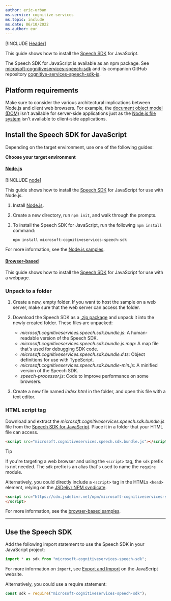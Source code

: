 ```yaml
---
author: eric-urban
ms.service: cognitive-services
ms.topic: include
ms.date: 06/10/2022
ms.author: eur
---
```


[!INCLUDE [Header](../../common/javascript.md)]

This guide shows how to install the [Speech SDK](~/articles/ai-services/speech-service/speech-sdk.md) for JavaScript. 

The Speech SDK for JavaScript is available as an npm package. See [microsoft-cognitiveservices-speech-sdk](https://www.npmjs.com/package/microsoft-cognitiveservices-speech-sdk) and its companion GitHub repository [cognitive-services-speech-sdk-js](https://github.com/Microsoft/cognitive-services-speech-sdk-js).

## Platform requirements

Make sure to consider the various architectural implications between Node.js and client web browsers. For example, the [document object model (DOM)](https://en.wikipedia.org/wiki/Document_Object_Model) isn't available for server-side applications just as the [Node.js file system](https://nodejs.org/api/fs.html) isn't available to client-side applications.

## Install the Speech SDK for JavaScript

Depending on the target environment, use one of the following guides:

**Choose your target environment**

#### [Node.js](#tab/nodejs)

[!INCLUDE [node](javascript-node.md)]

This guide shows how to install the [Speech SDK](~/articles/ai-services/speech-service/speech-sdk.md) for JavaScript for use with Node.js. 

1. Install [Node.js](https://nodejs.org/).
1. Create a new directory, run `npm init`, and walk through the prompts.
1. To install the Speech SDK for JavaScript, run the following `npm install` command:

    ```console
    npm install microsoft-cognitiveservices-speech-sdk
    ```

For more information, see the [Node.js samples](https://github.com/Azure-Samples/cognitive-services-speech-sdk/tree/master/quickstart/javascript/node).

#### [Browser-based](#tab/browser)

This guide shows how to install the [Speech SDK](~/articles/ai-services/speech-service/speech-sdk.md) for JavaScript for use with a webpage.

### Unpack to a folder

1. Create a new, empty folder. If you want to host the sample on a web server, make sure that the web server can access the folder.

1. Download the Speech SDK as a [.zip package](https://aka.ms/csspeech/jsbrowserpackage) and unpack it into the newly created folder. These files are unpacked:
    - *microsoft.cognitiveservices.speech.sdk.bundle.js*: A human-readable version of the Speech SDK.
    - *microsoft.cognitiveservices.speech.sdk.bundle.js.map*: A map file that's used for debugging SDK code.
    - *microsoft.cognitiveservices.speech.sdk.bundle.d.ts*: Object definitions for use with TypeScript.
    - *microsoft.cognitiveservices.speech.sdk.bundle-min.js*: A minified version of the Speech SDK.
    - *speech-processor.js*: Code to improve performance on some browsers.

1. Create a new file named *index.html* in the folder, and open this file with a text editor.

### HTML script tag

Download and extract the *microsoft.cognitiveservices.speech.sdk.bundle.js* file from the [Speech SDK for JavaScript](https://aka.ms/csspeech/jsbrowserpackage). Place it in a folder that your HTML file can access.

```html
<script src="microsoft.cognitiveservices.speech.sdk.bundle.js"></script>;
```

> [!TIP]
> If you're targeting a web browser and using the `<script>` tag, the `sdk` prefix is not needed. The `sdk` prefix is an alias that's used to name the `require` module.

Alternatively, you could directly include a `<script>` tag in the HTMLs `<head>` element, relying on the [JSDelivr NPM syndicate](https://www.jsdelivr.com/package/npm/microsoft-cognitiveservices-speech-sdk).

```html
<script src="https://cdn.jsdelivr.net/npm/microsoft-cognitiveservices-speech-sdk@latest/distrib/browser/microsoft.cognitiveservices.speech.sdk.bundle-min.js">
</script>
```

For more information, see the [browser-based samples](https://github.com/Azure-Samples/cognitive-services-speech-sdk/tree/master/quickstart/javascript/browser).

---

## Use the Speech SDK

Add the following import statement to use the Speech SDK in your JavaScript project:

```javascript
import * as sdk from "microsoft-cognitiveservices-speech-sdk";
```

For more information on `import`, see [Export and Import](https://javascript.info/import-export) on the JavaScript website.

Alternatively, you could use a require statement:

```javascript
const sdk = require("microsoft-cognitiveservices-speech-sdk");
```
